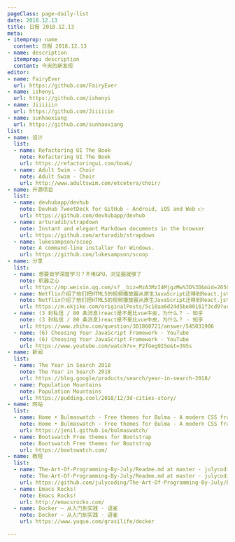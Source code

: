 ```yaml
---
pageClass: page-daily-list
date: 2018.12.13
title: 日报 2018.12.13
meta:
- itemprop: name
  content: 日报 2018.12.13
- name: description
  itemprop: description
  content: 今天的新发现
editor:
- name: FairyEver
  url: https://github.com/FairyEver
- name: ishenyi
  url: https://github.com/ishenyi
- name: Jiiiiiin
  url: https://github.com/Jiiiiiin
- name: sunhaoxiang
  url: https://github.com/sunhaoxiang
list:
- name: 设计
  list:
  - name: Refactoring UI The Book
    note: Refactoring UI The Book
    url: https://refactoringui.com/book/
  - name: Adult Swim - Choir
    note: Adult Swim - Choir
    url: http://www.adultswim.com/etcetera/choir/
- name: 开源项目
  list:
  - name: devhubapp/devhub
    note: DevHub TweetDeck for GitHub - Android, iOS and Web 👉
    url: https://github.com/devhubapp/devhub
  - name: arturadib/strapdown
    note: Instant and elegant Markdown documents in the browser
    url: https://github.com/arturadib/strapdown
  - name: lukesampson/scoop
    note: A command-line installer for Windows.
    url: https://github.com/lukesampson/scoop
- name: 分享
  list:
  - name: 想要自学深度学习？不用GPU，浏览器就够了
    note: 机器之心
    url: https://mp.weixin.qq.com/s?__biz=MzA3MzI4MjgzMw%3D%3D&mid=2650753681&idx=1&sn=c17896c0c2d5fa85b11541b29bc84427#wechat_redirect
  - name: Netflix介绍了他们把HTML5的视频播放器从原生JavaScript迁移到React.js中经历的种种。 - 一开始同时上线了新的设计 + 新的技术实现。使用变少了不知道问题出在哪。 - 第一版React实现的播放器，性能不如纯JavaScript。 - 把Video从React生命周期剥离 - 各种状态的管理 - 功能可插拔 等等... 通过各种文章了解大家是思考、找到问题的方法与路径很重要。经常是几天时间明确问题，用几分钟修复。 - 即刻App
    note: Netflix介绍了他们把HTML5的视频播放器从原生JavaScript迁移到React.js中经历的种种。 - 一开始同时上线了新的设计 + 新的技术实现。使用变少了不知道问题出在哪。 - 第一版React实现的播放器，性能不如纯JavaScript。 - 把Video从React生命周期剥离 - 各种状态的管理 - 功能可插拔 等等... 通过各种文章了解大家是思考、找到问题的方法与路径很重要。经常是几天时间明确问题，用几分钟修复。 - 即刻App
    url: https://m.okjike.com/originalPosts/5c10aa6d24d5be00161f3cd9?username=BBF01865-F880-4977-B754-2F66F8A97692&utm_source=wechat_session
  - name: (3 封私信 / 80 条消息)react是不是比vue牛皮，为什么？ - 知乎
    note: (3 封私信 / 80 条消息)react是不是比vue牛皮，为什么？ - 知乎
    url: https://www.zhihu.com/question/301860721/answer/545031906
  - name: (6) Choosing Your JavaScript Framework - YouTube
    note: (6) Choosing Your JavaScript Framework - YouTube
    url: https://www.youtube.com/watch?v=_P2fGeg9I5o&t=395s
- name: 新闻
  list:
  - name: The Year in Search 2018
    note: The Year in Search 2018
    url: https://blog.google/products/search/year-in-search-2018/
  - name: Population Mountains
    note: Population Mountains
    url: https://pudding.cool/2018/12/3d-cities-story/
- name: 网站
  list:
  - name: Home • Bulmaswatch - Free themes for Bulma - A modern CSS framework based on Flexbox
    note: Home • Bulmaswatch - Free themes for Bulma - A modern CSS framework based on Flexbox
    url: https://jenil.github.io/bulmaswatch/
  - name: Bootswatch Free themes for Bootstrap
    note: Bootswatch Free themes for Bootstrap
    url: https://bootswatch.com/
- name: 教程
  list:
  - name: The-Art-Of-Programming-By-July/Readme.md at master · julycoding/The-Art-Of-Programming-By-July
    note: The-Art-Of-Programming-By-July/Readme.md at master · julycoding/The-Art-Of-Programming-By-July
    url: https://github.com/julycoding/The-Art-Of-Programming-By-July/blob/master/ebook/zh/Readme.md
  - name: Emacs Rocks!
    note: Emacs Rocks!
    url: http://emacsrocks.com/
  - name: Docker — 从入门到实践 · 语雀
    note: Docker — 从入门到实践 · 语雀
    url: https://www.yuque.com/grasilife/docker

---
```


<daily-list v-bind="$page.frontmatter"/>